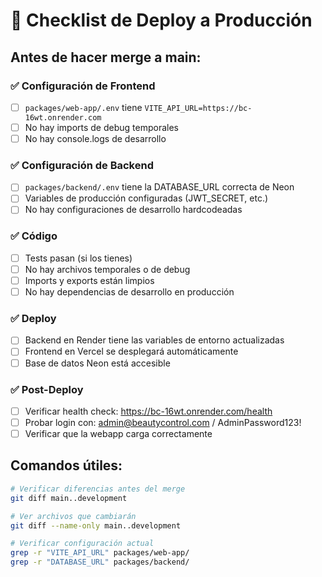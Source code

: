 # 🚀 Checklist de Deploy a Producción

## Antes de hacer merge a main:

### ✅ Configuración de Frontend
- [ ] `packages/web-app/.env` tiene `VITE_API_URL=https://bc-16wt.onrender.com`
- [ ] No hay imports de debug temporales
- [ ] No hay console.logs de desarrollo

### ✅ Configuración de Backend  
- [ ] `packages/backend/.env` tiene la DATABASE_URL correcta de Neon
- [ ] Variables de producción configuradas (JWT_SECRET, etc.)
- [ ] No hay configuraciones de desarrollo hardcodeadas

### ✅ Código
- [ ] Tests pasan (si los tienes)
- [ ] No hay archivos temporales o de debug
- [ ] Imports y exports están limpios
- [ ] No hay dependencias de desarrollo en producción

### ✅ Deploy
- [ ] Backend en Render tiene las variables de entorno actualizadas
- [ ] Frontend en Vercel se desplegará automáticamente
- [ ] Base de datos Neon está accesible

### ✅ Post-Deploy
- [ ] Verificar health check: https://bc-16wt.onrender.com/health  
- [ ] Probar login con: admin@beautycontrol.com / AdminPassword123!
- [ ] Verificar que la webapp carga correctamente

## Comandos útiles:
```bash
# Verificar diferencias antes del merge
git diff main..development

# Ver archivos que cambiarán
git diff --name-only main..development

# Verificar configuración actual
grep -r "VITE_API_URL" packages/web-app/
grep -r "DATABASE_URL" packages/backend/
```